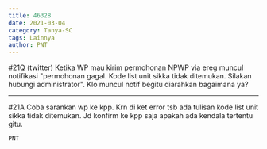 ```yaml
---
title: 46328
date: 2021-03-04
category: Tanya-SC
tags: Lainnya
author: PNT
---
```


#21Q (twitter) Ketika WP mau kirim permohonan NPWP via ereg muncul notifikasi "permohonan gagal. Kode list unit sikka tidak ditemukan. Silakan hubungi administrator". Klo muncul notif begitu diarahkan bagaimana ya?

---

#21A Coba sarankan wp ke kpp. Krn di ket error tsb ada tulisan kode list unit sikka tidak ditemukan. Jd konfirm ke kpp saja apakah ada kendala tertentu gitu.

`PNT`
